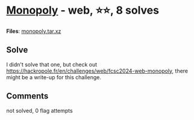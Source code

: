 [Monopoly](challenge_files/README.md) - web, ⭐⭐, 8 solves
===

**Files**: [monopoly.tar.xz](https://www.narthorn.com/ctf/FCSC-2024/challenge_files/web/Monopoly/monopoly.tar.xz)

## Solve

I didn't solve that one, but check out https://hackropole.fr/en/challenges/web/fcsc2024-web-monopoly, there might be a write-up for this challenge.

## Comments

not solved, 0 flag attempts